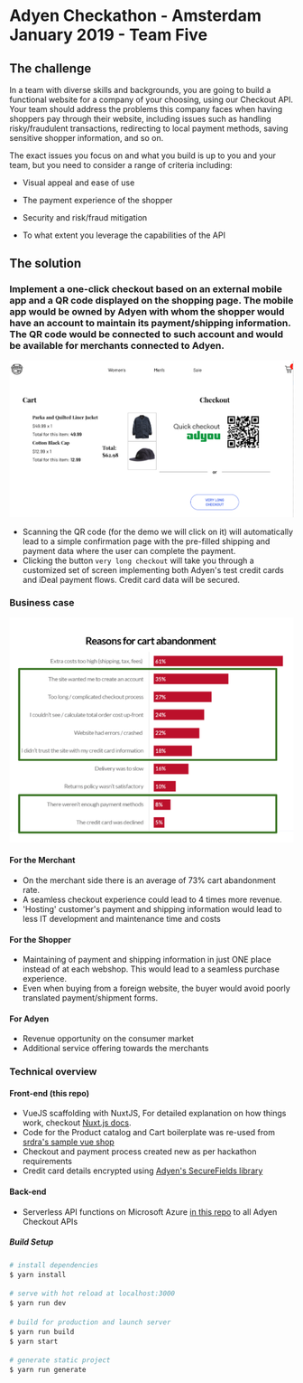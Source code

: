 # Adyen Checkathon - Amsterdam January 2019 - Team Five

## The challenge

In a team with diverse skills and backgrounds, you are going to build a functional website for a company of your choosing, using our Checkout API. Your team should address the problems this company faces when having shoppers pay through their website, including issues such as handling risky/fraudulent transactions, redirecting to local payment methods, saving sensitive shopper information, and so on.

The exact issues you focus on and what you build is up to you and your team, but you need to consider a range of criteria including:

- Visual appeal and ease of use

- The payment experience of the shopper

- Security and risk/fraud mitigation

- To what extent you leverage the capabilities of the API


## The solution

### Implement a one-click checkout based on an external mobile app and a QR code displayed on the shopping page. The mobile app would be owned by Adyen with whom the shopper would have an account to maintain its payment/shipping information. The QR code would be connected to such account and would be available for merchants connected to Adyen.

![checkout page](./static/checkout.png)

- Scanning the QR code (for the demo we will click on it) will automatically lead to a simple confirmation page with the pre-filled shipping and payment data where the user can complete the payment.
- Clicking the button `very long checkout` will take you through a customized set of screen implementing both Adyen's test credit cards and iDeal payment flows. Credit card data will be secured.

### Business case

![cart abandonment statistics](./static/cart-abandonment.png)

#### For the Merchant

- On the merchant side there is an average of 73% cart abandonment rate.
- A seamless checkout experience could lead to 4 times more revenue.
- 'Hosting' customer's payment and shipping information would lead to less IT development and maintenance time and costs
 
#### For the Shopper

- Maintaining of payment and shipping information in just ONE place instead of at each webshop. This would lead to a seamless purchase experience.
- Even when buying from a foreign website, the buyer would avoid poorly translated payment/shipment forms.

#### For Adyen

- Revenue opportunity on the consumer market
- Additional service offering towards the merchants

### Technical overview

#### Front-end (this repo)

- VueJS scaffolding with NuxtJS, For detailed explanation on how things work, checkout [Nuxt.js docs](https://nuxtjs.org).
- Code for the Product catalog and Cart boilerplate was re-used from [srdra's sample vue shop](https://github.com/sdras/sample-vue-shop)
- Checkout and payment process created new as per hackathon requirements
- Credit card details encrypted using [Adyen's SecureFields library](https://docs.adyen.com/developers/checkout/api-integration/collecting-raw-card-data)

#### Back-end

- Serverless API functions on Microsoft Azure [in this repo](https://github.com/sdurighello/team5-adyen-azure) to all Adyen Checkout APIs

##### Build Setup

``` bash
# install dependencies
$ yarn install

# serve with hot reload at localhost:3000
$ yarn run dev

# build for production and launch server
$ yarn run build
$ yarn start

# generate static project
$ yarn run generate
```
